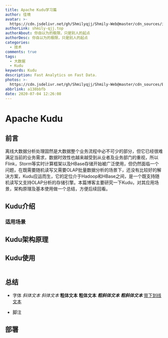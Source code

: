 ```yaml
---
title: Apache Kudu学习篇
author: 佳境
avatar: >-
  https://cdn.jsdelivr.net/gh/Shmilyqjj/Shmily-Web@master/cdn_sources/img/custom/avatar.jpg
authorLink: shmily-qjj.top
authorAbout: 你自以为的极限，只是别人的起点
authorDesc: 你自以为的极限，只是别人的起点
categories:
  - 技术
comments: true
tags:
  - 大数据
  - Kudu
keywords: Kudu
description: Fast Analytics on Fast Data.
photos: >-
  https://cdn.jsdelivr.net/gh/Shmilyqjj/Shmily-Web@master/cdn_sources/Blog_Images/Kudu/Kudu-cover.png
abbrlink: a138bbfb
date: 2020-07-04 12:26:08
---
```


# Apache Kudu  

## 前言
  离线大数据分析处理固然是大数据整个业务流程中必不可少的部分，但它已经很难满足当前的业务需求，数据时效性也越来越受到从业者及业务部门的重视，所以Flink，Storm等实时计算框架以及HBase存储开始被广泛使用，但仍然面临一个问题，在既需要随机读写又需要OLAP批量数据分析的场景下，还没有比较好的解决方案，Kudu应运而生，它的定位介于Hadoop和HBase之间，是一个既支持随机读写又支持OLAP分析的存储引擎。本篇博客主要研究一下Kudu，对其应用场景，架构原理及基本使用做一个总结，方便后续回看。
## Kudu介绍  
  

### 适用场景

## Kudu架构原理

## Kudu使用  

``` java

```

## 总结


* 字体
*斜体文本*
_斜体文本_
**粗体文本**
__粗体文本__
***粗斜体文本***
___粗斜体文本___
<u>带下划线文本</u>

* 脚注
[^要注明的文本]: xxxxxxxxx



## 部署


